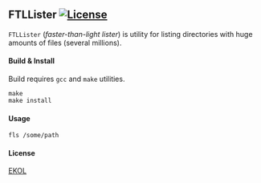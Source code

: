 ## FTLLister [![License](https://gh.kaos.io/ekol.svg)](https://essentialkaos.com/ekol)

`FTLLister` (_faster-than-light lister_) is utility for listing directories with huge amounts of files (several millions).

#### Build & Install

Build requires `gcc` and `make` utilities.

```
make
make install
```

#### Usage

```
fls /some/path
```

#### License

[EKOL](https://essentialkaos.com/ekol)
